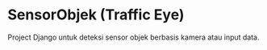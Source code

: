 # SensorObjek (Traffic Eye)
Project Django untuk deteksi sensor objek berbasis kamera atau input data.

